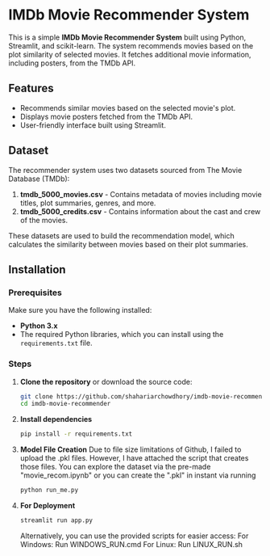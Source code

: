 # IMDb Movie Recommender System

This is a simple **IMDb Movie Recommender System** built using Python, Streamlit, and scikit-learn. The system recommends movies based on the plot similarity of selected movies. It fetches additional movie information, including posters, from the TMDb API.

## Features
- Recommends similar movies based on the selected movie's plot.
- Displays movie posters fetched from the TMDb API.
- User-friendly interface built using Streamlit.

## Dataset
The recommender system uses two datasets sourced from The Movie Database (TMDb):
1. **tmdb_5000_movies.csv** - Contains metadata of movies including movie titles, plot summaries, genres, and more.
2. **tmdb_5000_credits.csv** - Contains information about the cast and crew of the movies.

These datasets are used to build the recommendation model, which calculates the similarity between movies based on their plot summaries.

## Installation

### Prerequisites
Make sure you have the following installed:
- **Python 3.x**
- The required Python libraries, which you can install using the `requirements.txt` file.

### Steps

1. **Clone the repository** or download the source code:
   ```bash
   git clone https://github.com/shahariarchowdhory/imdb-movie-recommender.git
   cd imdb-movie-recommender

2. **Install dependencies**
    ```bash
    pip install -r requirements.txt
3. **Model File Creation**
    Due to file size limitations of Github, I failed to upload the .pkl files. However, I have attached the script that creates those files. You can explore the dataset via the pre-made "movie_recom.ipynb" or you can create the ".pkl" in instant via running
    ```bash
    python run_me.py
3. **For Deployment** 
    ```bash
    streamlit run app.py
    ```

    Alternatively, you can use the provided scripts for easier access:
    For Windows: Run WINDOWS_RUN.cmd
    For Linux: Run LINUX_RUN.sh
